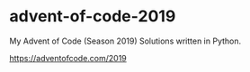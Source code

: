 # advent-of-code-2019
My Advent of Code (Season 2019) Solutions written in Python.

https://adventofcode.com/2019
